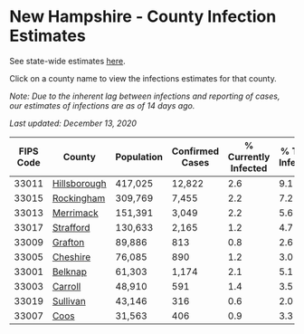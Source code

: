 # New Hampshire - County Infection Estimates

See state-wide estimates [here](/infections/us-nh).

Click on a county name to view the infections estimates for that county.

*Note: Due to the inherent lag between infections and reporting of cases, our estimates of infections are as of 14 days ago.*

*Last updated: December 13, 2020*

|   FIPS Code |                       County |   Population |   Confirmed Cases |   % Currently Infected |   % Total Infected |
|-------------|------------------------------|--------------|-------------------|------------------------|--------------------|
|       33011 | [Hillsborough](hillsborough) |      417,025 |            12,822 |                    2.6 |                9.1 |
|       33015 |     [Rockingham](rockingham) |      309,769 |             7,455 |                    2.2 |                7.2 |
|       33013 |       [Merrimack](merrimack) |      151,391 |             3,049 |                    2.2 |                5.6 |
|       33017 |       [Strafford](strafford) |      130,633 |             2,165 |                    1.2 |                4.7 |
|       33009 |           [Grafton](grafton) |       89,886 |               813 |                    0.8 |                2.6 |
|       33005 |         [Cheshire](cheshire) |       76,085 |               890 |                    1.2 |                3.0 |
|       33001 |           [Belknap](belknap) |       61,303 |             1,174 |                    2.1 |                5.1 |
|       33003 |           [Carroll](carroll) |       48,910 |               591 |                    1.4 |                3.5 |
|       33019 |         [Sullivan](sullivan) |       43,146 |               316 |                    0.6 |                2.0 |
|       33007 |                 [Coos](coos) |       31,563 |               406 |                    0.9 |                3.3 |